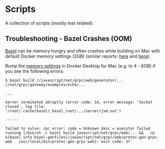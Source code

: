 # Scripts

A collection of scripts (mostly test related).


## Troubleshooting - Bazel Crashes (OOM)

[Bazel](https://github.com/bazelbuild/bazel) can be memory hungry and often
crashes while building on Mac with default Docker memory settings (2GB)
(similar reports: [here](https://github.com/tensorflow/models/issues/3647) and
[here](https://stackoverflow.com/questions/65605663/cannot-build-with-error-server-terminated-abruptly)).


Bump the [memory settings](https://docs.docker.com/docker-for-mac/#resources)
in Docker Desktop for Mac (e.g. to 4 - 6GB) if you see the following errors:


```
$ bazel build //javascript/net/grpc/web/generator/... //net/grpc/gateway/examples/echo/...

...

Server terminated abruptly (error code: 14, error message: 'Socket closed', log file: '/root/.cache/bazel/_bazel_root/.../server/jvm.out')

------

failed to solve: rpc error: code = Unknown desc = executor failed running [/bin/sh -c bazel build javascript/net/grpc/web/... &&   cp $(bazel info bazel-genfiles)/javascript/net/grpc/web/protoc-gen-grpc-web   /usr/local/bin/protoc-gen-grpc-web]: exit code: 37
```
